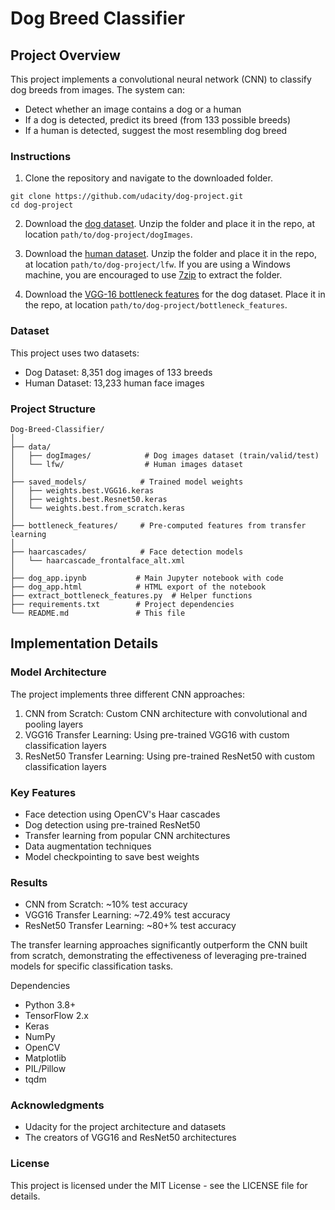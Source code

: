 # Dog Breed Classifier

## Project Overview
This project implements a convolutional neural network (CNN) to classify dog breeds from images. The system can:
- Detect whether an image contains a dog or a human
- If a dog is detected, predict its breed (from 133 possible breeds)
- If a human is detected, suggest the most resembling dog breed

### Instructions

1. Clone the repository and navigate to the downloaded folder.
```	
git clone https://github.com/udacity/dog-project.git
cd dog-project
```

2. Download the [dog dataset](https://s3-us-west-1.amazonaws.com/udacity-aind/dog-project/dogImages.zip).  Unzip the folder and place it in the repo, at location `path/to/dog-project/dogImages`. 

3. Download the [human dataset](https://s3-us-west-1.amazonaws.com/udacity-aind/dog-project/lfw.zip).  Unzip the folder and place it in the repo, at location `path/to/dog-project/lfw`.  If you are using a Windows machine, you are encouraged to use [7zip](http://www.7-zip.org/) to extract the folder. 

4. Download the [VGG-16 bottleneck features](https://s3-us-west-1.amazonaws.com/udacity-aind/dog-project/DogVGG16Data.npz) for the dog dataset.  Place it in the repo, at location `path/to/dog-project/bottleneck_features`.

### Dataset
This project uses two datasets:

- Dog Dataset: 8,351 dog images of 133 breeds
- Human Dataset: 13,233 human face images

### Project Structure
```
Dog-Breed-Classifier/
│
├── data/
│   ├── dogImages/            # Dog images dataset (train/valid/test)
│   └── lfw/                  # Human images dataset
│
├── saved_models/            # Trained model weights
│   ├── weights.best.VGG16.keras
│   ├── weights.best.Resnet50.keras
│   └── weights.best.from_scratch.keras
│
├── bottleneck_features/     # Pre-computed features from transfer learning
│
├── haarcascades/            # Face detection models
│   └── haarcascade_frontalface_alt.xml
│
├── dog_app.ipynb           # Main Jupyter notebook with code
├── dog_app.html            # HTML export of the notebook
├── extract_bottleneck_features.py  # Helper functions
├── requirements.txt        # Project dependencies
└── README.md               # This file
```

## Implementation Details
### Model Architecture
The project implements three different CNN approaches:

1. CNN from Scratch: Custom CNN architecture with convolutional and pooling layers
2. VGG16 Transfer Learning: Using pre-trained VGG16 with custom classification layers
3. ResNet50 Transfer Learning: Using pre-trained ResNet50 with custom classification layers

### Key Features
- Face detection using OpenCV's Haar cascades
- Dog detection using pre-trained ResNet50
- Transfer learning from popular CNN architectures
- Data augmentation techniques
- Model checkpointing to save best weights

### Results
- CNN from Scratch: ~10% test accuracy
- VGG16 Transfer Learning: ~72.49% test accuracy
- ResNet50 Transfer Learning: ~80+% test accuracy

The transfer learning approaches significantly outperform the CNN built from scratch, demonstrating the effectiveness of leveraging pre-trained models for specific classification tasks.

Dependencies
- Python 3.8+
- TensorFlow 2.x
- Keras
- NumPy
- OpenCV
- Matplotlib
- PIL/Pillow
- tqdm

### Acknowledgments
- Udacity for the project architecture and datasets
- The creators of VGG16 and ResNet50 architectures

### License
This project is licensed under the MIT License - see the LICENSE file for details.
